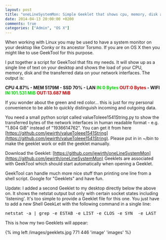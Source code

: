 ```yaml
---
layout: post
title: "oneLineSystemMon: Simple Geeklet that shows cpu, memory, disk and transferred network data"
date: 2014-04-13 20:00:00 +0200
comments: true
categories: ["Admin", "OS X"]
---
```

When working with Linux you may be used to have a system monitor on your desktop like Conky or its ancestor Torsmo. If you are on OS X then you might like to use GeekTool for this purpose.

I put together a script for GeekTool that fits my needs. It will show up as a single line of text on your desktop and shows the load of your CPU, memory, disk and the transferred data on your network interfaces. The output is:

<strong>CPU 4.87% - MEM 5179M - SSD 70% - LAN <font color="#00DF00">IN:0 Bytes</font> <font color="#DF0000">OUT:0 Bytes</font> - WIFI <font color="#00DF00">IN:101.531 MiB</font> <font color="#DF0000">OUT:13.687 MiB</font></strong>

If you wonder about the green and red color... this is just for my personal convenience to be able to quickly distinguish incoming and outgoing data.

You need a small python script called valueToIeee1541String.py to show the transferred bytes of the network interfaces in human readable format - e.g. "1.804 GiB" instead of "1936614762". You can get it from here [https://github.com/jewirth/valueToIeee1541String](https://github.com/jewirth/valueToIeee1541String). Please put in in ~/bin to make the geeklet work or edit the geeklet manually.

Download the Geeklet: [https://github.com/jewirth/oneLineSystemMon](https://github.com/jewirth/oneLineSystemMon)
Geeklets are associated with GeekTool which should start automatically when opening a Geeklet.

GeekTool can handle much more nice stuff than printing one line from a shell script. Google for "Geeklets" and have fun.

Update: I added a second Geeklet to my desktop directly below the above on. It shows the netstat output but only with certain socket states including 'listening'. It's too simple to provide a Geeklet file for this one. You just have to add a new Shell GeekLet with the following command in a single line:

<PRE>netstat -a | grep -e ESTAB -e LIST -e CLOS -e SYN_ -e LAST_ -e _ACK -e FIN_ -e TIME_</PRE>

This is how my two Geeklets will appear:

{% img left /images/geeklets.jpg 771 446  'image' 'images' %}

&nbsp;

